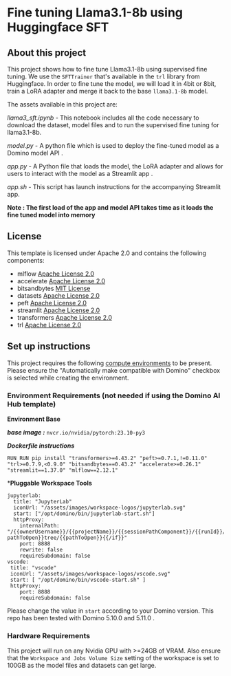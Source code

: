 # Fine tuning Llama3.1-8b using Huggingface SFT

## About this project
This project shows how to fine tune Llama3.1-8b using supervised fine tuning. We use the `SFTTrainer` that's available in the `trl` library from Huggingface. In order to fine tune the model, we will load it in 4bit or 8bit, train a LoRA adapter and merge it back to the base `llama3.1-8b` model.

The assets available in this project are:

*llama3_sft.ipynb* - This notebook includes all the code necessary to download the dataset, model files and to run the supervised fine tuning for llama3.1-8b.

*model.py* - A python file which is used to deploy the fine-tuned model as a Domino model API .

*app.py* - A Python file that loads the model, the LoRA adapter and allows for users to interact with the model as a Streamlit app .

*app.sh* - This script has launch instructions for the accompanying Streamlit app.

**Note : The first load of the app and model API takes time as it loads the fine tuned model into memory**


## License
This template is licensed under Apache 2.0 and contains the following components: 
* mlflow [Apache License 2.0](https://github.com/mlflow/mlflow/blob/master/LICENSE.txt)
* accelerate [Apache License 2.0](https://github.com/huggingface/accelerate/blob/main/LICENSE)
* bitsandbytes [MIT License](https://github.com/TimDettmers/bitsandbytes/blob/main/LICENSE)
* datasets [Apache License 2.0](https://github.com/huggingface/datasets/blob/main/LICENSE)
* peft [Apache License 2.0](https://github.com/huggingface/peft/blob/main/LICENSE)
* streamlit [Apache License 2.0](https://github.com/streamlit/streamlit/blob/develop/LICENSE)
* transformers [Apache License 2.0](https://github.com/huggingface/transformers/blob/main/LICENSE)
* trl [Apache License 2.0](https://github.com/huggingface/trl/blob/main/LICENSE)


## Set up instructions

This project requires the following [compute environments](https://docs.dominodatalab.com/en/latest/user_guide/f51038/environments/) to be present. Please ensure the "Automatically make compatible with Domino" checkbox is selected while creating the environment.

### Environment Requirements (not needed if using the Domino AI Hub template)

**Environment Base**

***base image :*** `nvcr.io/nvidia/pytorch:23.10-py3`

***Dockerfile instructions***
```
RUN RUN pip install "transformers>=4.43.2" "peft>=0.7.1,!=0.11.0" "trl>=0.7.9,<0.9.0" "bitsandbytes==0.43.2" "accelerate>=0.26.1" "streamlit==1.37.0" "mlflow==2.12.1"

```
***Pluggable Workspace Tools** 
```
jupyterlab:
  title: "JupyterLab"
  iconUrl: "/assets/images/workspace-logos/jupyterlab.svg"
  start: ["/opt/domino/bin/jupyterlab-start.sh"]
  httpProxy:
    internalPath: "/{{ownerUsername}}/{{projectName}}/{{sessionPathComponent}}/{{runId}}/{{#if pathToOpen}}tree/{{pathToOpen}}{{/if}}"
    port: 8888
    rewrite: false
    requireSubdomain: false
vscode:
 title: "vscode"
 iconUrl: "/assets/images/workspace-logos/vscode.svg"
 start: [ "/opt/domino/bin/vscode-start.sh" ]
 httpProxy:
    port: 8888
    requireSubdomain: false
```
Please change the value in `start` according to your Domino version. This repo has been tested with Domino 5.10.0 and 5.11.0 .

### Hardware Requirements

This project will run on any Nvidia GPU with >=24GB of VRAM. Also ensure that the `Workspace and Jobs Volume Size` setting of the workspace is set to 100GB as the model files and datasets can get large.
